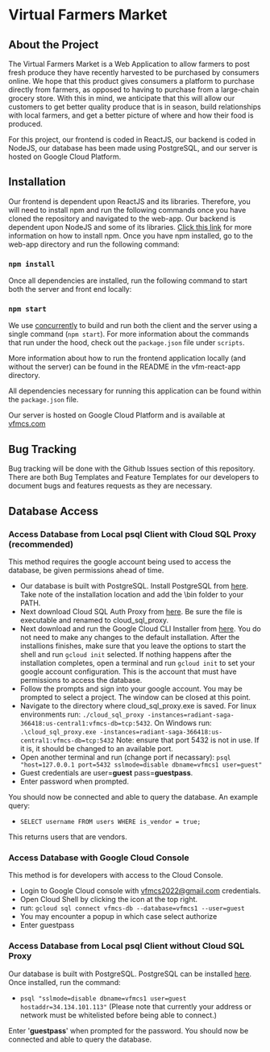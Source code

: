 # Virtual Farmers Market
## About the Project
The Virtual Farmers Market is a Web Application to allow farmers to post fresh produce they have recently harvested to be purchased by consumers online. We hope that this product gives consumers a platform to purchase directly from farmers, as opposed to having to purchase from a large-chain grocery store. With this in mind, we anticipate that this will allow our customers to get better quality produce that is in season, build relationships with local farmers, and get a better picture of where and how their food is produced. 

For this project, our frontend is coded in ReactJS, our backend is coded in NodeJS, our database has been made using PostgreSQL, and our server is hosted on Google Cloud Platform. 

## Installation
Our frontend is dependent upon ReactJS and its libraries. Therefore, you will need to install npm and run the following commands once you have cloned the repository and navigated to the web-app. Our backend is dependent upon NodeJS and some of its libraries. [Click this link](https://docs.npmjs.com/downloading-and-installing-node-js-and-npm) for more information on how to install npm. Once you have npm installed, go to the web-app directory and run the following command:

### `npm install`

Once all dependencies are installed, run the following command to start both the server and front end locally:

### `npm start`

We use [concurrently](https://www.npmjs.com/package/concurrently) to build and run both the client and the server using a single command (`npm start`).
For more information about the commands that run under the hood, check out the `package.json` file under `scripts`.

More information about how to run the frontend application locally (and without the server) can be found in the README in the vfm-react-app directory. 

All dependencies necessary for running this application can be found within the `package.json` file.

Our server is hosted on Google Cloud Platform and is available at [vfmcs.com](https://vfmcs.com/)

## Bug Tracking
Bug tracking will be done with the Github Issues section of this repository. There are both Bug Templates and Feature Templates for our developers to document bugs and features requests as they are necessary.

## Database Access
### Access Database from Local psql Client with Cloud SQL Proxy (recommended)
This method requires the google account being used to access the database, be given permissions ahead of time.
- Our database is built with PostgreSQL. Install PostgreSQL from [here](https://www.postgresql.org/download/). Take note of the installation location and add the \bin folder to your PATH.
- Next download Cloud SQL Auth Proxy from [here](https://cloud.google.com/sql/docs/postgres/connect-instance-auth-proxy#install-proxy). Be sure the file is executable and renamed to cloud_sql_proxy.
- Next download and run the Google Cloud CLI Installer from [here](https://dl.google.com/dl/cloudsdk/channels/rapid/GoogleCloudSDKInstaller.exe). You do not need to make any changes to the default installation. After the installions finishes, make sure that you leave the options to start the shell and run `gcloud init` selected. If nothing happens after the installation completes, open a terminal and run `gcloud init` to set your google account configuration. This is the account that must have permissions to access the database.
- Follow the prompts and sign into your google account. You may be prompted to select a project. The window can be closed at this point.
- Navigate to the directory where cloud_sql_proxy.exe is saved. For linux environments run: `./cloud_sql_proxy -instances=radiant-saga-366418:us-central1:vfmcs-db=tcp:5432`.
On Windows run: `.\cloud_sql_proxy.exe -instances=radiant-saga-366418:us-central1:vfmcs-db=tcp:5432`
Note: ensure that port 5432 is not in use. If it is, it should be changed to an available port.
- Open another terminal and run (change port if necassary): `psql "host=127.0.0.1 port=5432 sslmode=disable dbname=vfmcs1 user=guest"`
- Guest credentials are user=**guest** pass=**guestpass**.
- Enter password when prompted.

You should now be connected and able to query the database. 
An example query:

- `SELECT username FROM users WHERE is_vendor = true;`

This returns users that are vendors.

### Access Database with Google Cloud Console
This method is for developers with access to the Cloud Console.
- Login to Google Cloud console with vfmcs2022@gmail.com credentials. 
- Open Cloud Shell by clicking the icon at the top right.
- run: `gcloud sql connect vfmcs-db --database=vfmcs1 --user=guest`
- You may encounter a popup in which case select authorize
- Enter guestpass


### Access Database from Local psql Client without Cloud SQL Proxy
Our database is built with PostgreSQL. PostgreSQL can be installed [here](https://www.postgresql.org/download/). Once installed, run the command:
- `psql "sslmode=disable dbname=vfmcs1 user=guest hostaddr=34.134.101.113"`
(Please note that currently your address or network must be whitelisted before being able to connect.)

Enter '**guestpass**' when prompted for the password. You should now be connected and able to query the database.



